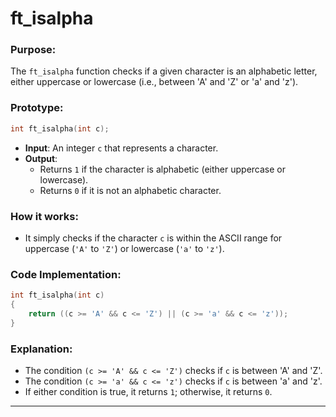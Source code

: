 # **ft_isalpha**

### **Purpose**:

The `ft_isalpha` function checks if a given character is an alphabetic letter, either uppercase or lowercase (i.e., between 'A' and 'Z' or 'a' and 'z').

### **Prototype**:

```c
int ft_isalpha(int c);

```

- **Input**: An integer `c` that represents a character.
- **Output**:
    - Returns `1` if the character is alphabetic (either uppercase or lowercase).
    - Returns `0` if it is not an alphabetic character.

### **How it works**:

- It simply checks if the character `c` is within the ASCII range for uppercase (`'A'` to `'Z'`) or lowercase (`'a'` to `'z'`).

### **Code Implementation**:

```c
int ft_isalpha(int c)
{
    return ((c >= 'A' && c <= 'Z') || (c >= 'a' && c <= 'z'));
}

```

### **Explanation**:

- The condition `(c >= 'A' && c <= 'Z')` checks if `c` is between 'A' and 'Z'.
- The condition `(c >= 'a' && c <= 'z')` checks if `c` is between 'a' and 'z'.
- If either condition is true, it returns `1`; otherwise, it returns `0`.
---